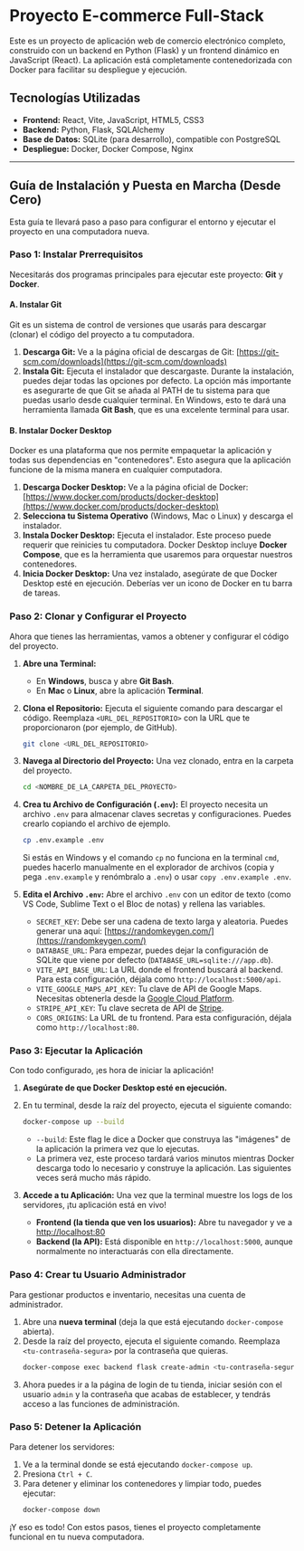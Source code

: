 # Proyecto E-commerce Full-Stack

Este es un proyecto de aplicación web de comercio electrónico completo, construido con un backend en Python (Flask) y un frontend dinámico en JavaScript (React). La aplicación está completamente contenedorizada con Docker para facilitar su despliegue y ejecución.

## Tecnologías Utilizadas

*   **Frontend:** React, Vite, JavaScript, HTML5, CSS3
*   **Backend:** Python, Flask, SQLAlchemy
*   **Base de Datos:** SQLite (para desarrollo), compatible con PostgreSQL
*   **Despliegue:** Docker, Docker Compose, Nginx

---

## Guía de Instalación y Puesta en Marcha (Desde Cero)

Esta guía te llevará paso a paso para configurar el entorno y ejecutar el proyecto en una computadora nueva.

### **Paso 1: Instalar Prerrequisitos**

Necesitarás dos programas principales para ejecutar este proyecto: **Git** y **Docker**.

#### A. Instalar Git

Git es un sistema de control de versiones que usarás para descargar (clonar) el código del proyecto a tu computadora.

1.  **Descarga Git:** Ve a la página oficial de descargas de Git: [https://git-scm.com/downloads](https://git-scm.com/downloads)
2.  **Instala Git:** Ejecuta el instalador que descargaste. Durante la instalación, puedes dejar todas las opciones por defecto. La opción más importante es asegurarte de que Git se añada al PATH de tu sistema para que puedas usarlo desde cualquier terminal. En Windows, esto te dará una herramienta llamada **Git Bash**, que es una excelente terminal para usar.

#### B. Instalar Docker Desktop

Docker es una plataforma que nos permite empaquetar la aplicación y todas sus dependencias en "contenedores". Esto asegura que la aplicación funcione de la misma manera en cualquier computadora.

1.  **Descarga Docker Desktop:** Ve a la página oficial de Docker: [https://www.docker.com/products/docker-desktop](https://www.docker.com/products/docker-desktop)
2.  **Selecciona tu Sistema Operativo** (Windows, Mac o Linux) y descarga el instalador.
3.  **Instala Docker Desktop:** Ejecuta el instalador. Este proceso puede requerir que reinicies tu computadora. Docker Desktop incluye **Docker Compose**, que es la herramienta que usaremos para orquestar nuestros contenedores.
4.  **Inicia Docker Desktop:** Una vez instalado, asegúrate de que Docker Desktop esté en ejecución. Deberías ver un icono de Docker en tu barra de tareas.

### **Paso 2: Clonar y Configurar el Proyecto**

Ahora que tienes las herramientas, vamos a obtener y configurar el código del proyecto.

1.  **Abre una Terminal:**
    *   En **Windows**, busca y abre **Git Bash**.
    *   En **Mac** o **Linux**, abre la aplicación **Terminal**.

2.  **Clona el Repositorio:**
    Ejecuta el siguiente comando para descargar el código. Reemplaza `<URL_DEL_REPOSITORIO>` con la URL que te proporcionaron (por ejemplo, de GitHub).
    ```bash
    git clone <URL_DEL_REPOSITORIO>
    ```

3.  **Navega al Directorio del Proyecto:**
    Una vez clonado, entra en la carpeta del proyecto.
    ```bash
    cd <NOMBRE_DE_LA_CARPETA_DEL_PROYECTO>
    ```

4.  **Crea tu Archivo de Configuración (`.env`):**
    El proyecto necesita un archivo `.env` para almacenar claves secretas y configuraciones. Puedes crearlo copiando el archivo de ejemplo.
    ```bash
    cp .env.example .env
    ```
    Si estás en Windows y el comando `cp` no funciona en la terminal `cmd`, puedes hacerlo manualmente en el explorador de archivos (copia y pega `.env.example` y renómbralo a `.env`) o usar `copy .env.example .env`.

5.  **Edita el Archivo `.env`:**
    Abre el archivo `.env` con un editor de texto (como VS Code, Sublime Text o el Bloc de notas) y rellena las variables.
    *   `SECRET_KEY`: Debe ser una cadena de texto larga y aleatoria. Puedes generar una aquí: [https://randomkeygen.com/](https://randomkeygen.com/)
    *   `DATABASE_URL`: Para empezar, puedes dejar la configuración de SQLite que viene por defecto (`DATABASE_URL=sqlite:///app.db`).
    *   `VITE_API_BASE_URL`: La URL donde el frontend buscará al backend. Para esta configuración, déjala como `http://localhost:5000/api`.
    *   `VITE_GOOGLE_MAPS_API_KEY`: Tu clave de API de Google Maps. Necesitas obtenerla desde la [Google Cloud Platform](https://cloud.google.com/maps-platform/).
    *   `STRIPE_API_KEY`: Tu clave secreta de API de [Stripe](https://stripe.com/docs/keys).
    *   `CORS_ORIGINS`: La URL de tu frontend. Para esta configuración, déjala como `http://localhost:80`.

### **Paso 3: Ejecutar la Aplicación**

Con todo configurado, ¡es hora de iniciar la aplicación!

1.  **Asegúrate de que Docker Desktop esté en ejecución.**
2.  En tu terminal, desde la raíz del proyecto, ejecuta el siguiente comando:
    ```bash
    docker-compose up --build
    ```
    *   `--build`: Este flag le dice a Docker que construya las "imágenes" de la aplicación la primera vez que lo ejecutas.
    *   La primera vez, este proceso tardará varios minutos mientras Docker descarga todo lo necesario y construye la aplicación. Las siguientes veces será mucho más rápido.

3.  **Accede a tu Aplicación:**
    Una vez que la terminal muestre los logs de los servidores, ¡tu aplicación está en vivo!
    *   **Frontend (la tienda que ven los usuarios):** Abre tu navegador y ve a [http://localhost:80](http://localhost:80)
    *   **Backend (la API):** Está disponible en `http://localhost:5000`, aunque normalmente no interactuarás con ella directamente.

### **Paso 4: Crear tu Usuario Administrador**

Para gestionar productos e inventario, necesitas una cuenta de administrador.

1.  Abre una **nueva terminal** (deja la que está ejecutando `docker-compose` abierta).
2.  Desde la raíz del proyecto, ejecuta el siguiente comando. Reemplaza `<tu-contraseña-segura>` por la contraseña que quieras.
    ```bash
    docker-compose exec backend flask create-admin <tu-contraseña-segura>
    ```
3.  Ahora puedes ir a la página de login de tu tienda, iniciar sesión con el usuario `admin` y la contraseña que acabas de establecer, y tendrás acceso a las funciones de administración.

### **Paso 5: Detener la Aplicación**

Para detener los servidores:

1.  Ve a la terminal donde se está ejecutando `docker-compose up`.
2.  Presiona `Ctrl + C`.
3.  Para detener y eliminar los contenedores y limpiar todo, puedes ejecutar:
    ```bash
    docker-compose down
    ```

¡Y eso es todo! Con estos pasos, tienes el proyecto completamente funcional en tu nueva computadora.
